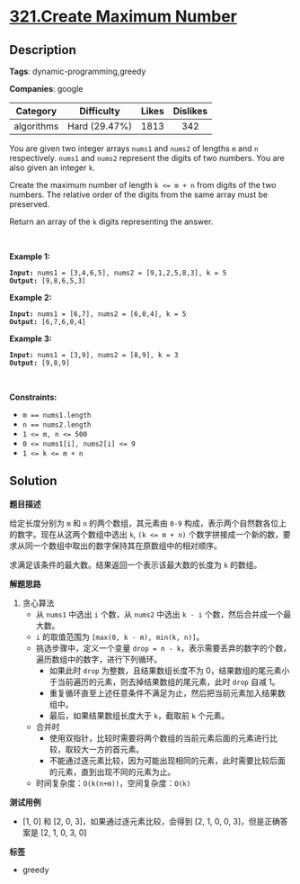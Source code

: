 # [321.Create Maximum Number](https://leetcode.com/problems/create-maximum-number/description/)

## Description

**Tags**: dynamic-programming,greedy

**Companies**: google

|  Category  |  Difficulty   | Likes | Dislikes |
| :--------: | :-----------: | :---: | :------: |
| algorithms | Hard (29.47%) | 1813  |   342    |

<p>You are given two integer arrays <code>nums1</code> and <code>nums2</code> of lengths <code>m</code> and <code>n</code> respectively. <code>nums1</code> and <code>nums2</code> represent the digits of two numbers. You are also given an integer <code>k</code>.</p>
<p>Create the maximum number of length <code>k &lt;= m + n</code> from digits of the two numbers. The relative order of the digits from the same array must be preserved.</p>
<p>Return an array of the <code>k</code> digits representing the answer.</p>
<p>&nbsp;</p>
<p><strong class="example">Example 1:</strong></p>
<pre><code><strong>Input:</strong> nums1 = [3,4,6,5], nums2 = [9,1,2,5,8,3], k = 5
<strong>Output:</strong> [9,8,6,5,3]</code></pre>
<p><strong class="example">Example 2:</strong></p>
<pre><code><strong>Input:</strong> nums1 = [6,7], nums2 = [6,0,4], k = 5
<strong>Output:</strong> [6,7,6,0,4]</code></pre>
<p><strong class="example">Example 3:</strong></p>
<pre><code><strong>Input:</strong> nums1 = [3,9], nums2 = [8,9], k = 3
<strong>Output:</strong> [9,8,9]</code></pre>
<p>&nbsp;</p>
<p><strong>Constraints:</strong></p>
<ul>
  <li><code>m == nums1.length</code></li>
  <li><code>n == nums2.length</code></li>
  <li><code>1 &lt;= m, n &lt;= 500</code></li>
  <li><code>0 &lt;= nums1[i], nums2[i] &lt;= 9</code></li>
  <li><code>1 &lt;= k &lt;= m + n</code></li>
</ul>

## Solution

**题目描述**

给定长度分别为 `m` 和 `n` 的两个数组，其元素由 `0-9` 构成，表示两个自然数各位上的数字。现在从这两个数组中选出 `k`, `(k <= m + n)` 个数字拼接成一个新的数，要求从同一个数组中取出的数字保持其在原数组中的相对顺序。

求满足该条件的最大数。结果返回一个表示该最大数的长度为 `k` 的数组。

**解题思路**

1. 贪心算法
   - 从 `nums1` 中选出 `i` 个数，从 `nums2` 中选出 `k - i` 个数，然后合并成一个最大数。
   - `i` 的取值范围为 `[max(0, k - m), min(k, n)]`。
   - 挑选步骤中，定义一个变量 `drop = n - k`，表示需要丢弃的数字的个数，遍历数组中的数字，进行下列循环。
     - 如果此时 `drop` 为整数，且结果数组长度不为 0，结果数组的尾元素小于当前遍历的元素，则去掉结果数组的尾元素，此时 `drop` 自减 1。
     - 重复循环直至上述任意条件不满足为止，然后把当前元素加入结果数组中。
     - 最后，如果结果数组长度大于 `k`，截取前 `k` 个元素。
   - 合并时
     - 使用双指针，比较时需要将两个数组的当前元素后面的元素进行比较，取较大一方的首元素。
     - 不能通过逐元素比较，因为可能出现相同的元素，此时需要比较后面的元素，直到出现不同的元素为止。
   - 时间复杂度：`O(k(n+m))`，空间复杂度：`O(k)`

**测试用例**

- [1, 0] 和 [2, 0, 3]，如果通过逐元素比较，会得到 [2, 1, 0, 0, 3]，但是正确答案是 [2, 1, 0, 3, 0]

**标签**

- greedy
